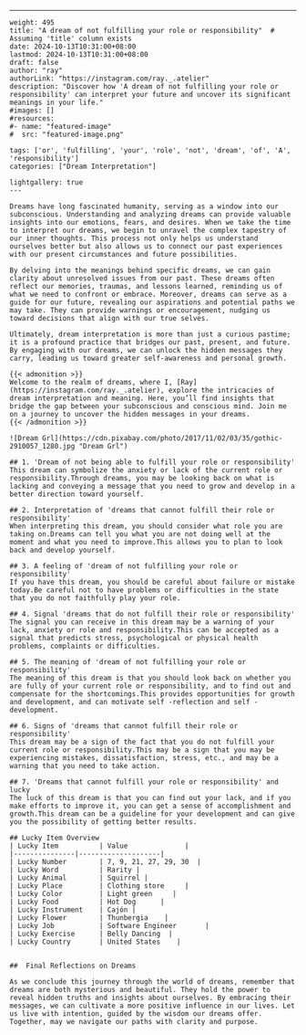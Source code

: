 ---
    weight: 495
    title: "A dream of not fulfilling your role or responsibility"  # Assuming 'title' column exists
    date: 2024-10-13T10:31:00+08:00
    lastmod: 2024-10-13T10:31:00+08:00
    draft: false
    author: "ray"
    authorLink: "https://instagram.com/ray._.atelier"
    description: "Discover how 'A dream of not fulfilling your role or responsibility' can interpret your future and uncover its significant meanings in your life."
    #images: []
    #resources:
    #- name: "featured-image"
    #  src: "featured-image.png"
    
    tags: ['or', 'fulfilling', 'your', 'role', 'not', 'dream', 'of', 'A', 'responsibility']
    categories: ["Dream Interpretation"]
    
    lightgallery: true
    ---
    
    Dreams have long fascinated humanity, serving as a window into our subconscious. Understanding and analyzing dreams can provide valuable insights into our emotions, fears, and desires. When we take the time to interpret our dreams, we begin to unravel the complex tapestry of our inner thoughts. This process not only helps us understand ourselves better but also allows us to connect our past experiences with our present circumstances and future possibilities.
    
    By delving into the meanings behind specific dreams, we can gain clarity about unresolved issues from our past. These dreams often reflect our memories, traumas, and lessons learned, reminding us of what we need to confront or embrace. Moreover, dreams can serve as a guide for our future, revealing our aspirations and potential paths we may take. They can provide warnings or encouragement, nudging us toward decisions that align with our true selves.
    
    Ultimately, dream interpretation is more than just a curious pastime; it is a profound practice that bridges our past, present, and future. By engaging with our dreams, we can unlock the hidden messages they carry, leading us toward greater self-awareness and personal growth.
    
    {{< admonition >}}
    Welcome to the realm of dreams, where I, [Ray](https://instagram.com/ray._.atelier), explore the intricacies of dream interpretation and meaning. Here, you’ll find insights that bridge the gap between your subconscious and conscious mind. Join me on a journey to uncover the hidden messages in your dreams.
    {{< /admonition >}}
    
    ![Dream Grl](https://cdn.pixabay.com/photo/2017/11/02/03/35/gothic-2910057_1280.jpg "Dream Grl")
    
    ## 1. 'Dream of not being able to fulfill your role or responsibility'
    This dream can symbolize the anxiety or lack of the current role or responsibility.Through dreams, you may be looking back on what is lacking and conveying a message that you need to grow and develop in a better direction toward yourself.
    
    ## 2. Interpretation of 'dreams that cannot fulfill their role or responsibility'
    When interpreting this dream, you should consider what role you are taking on.Dreams can tell you what you are not doing well at the moment and what you need to improve.This allows you to plan to look back and develop yourself.
    
    ## 3. A feeling of 'dream of not fulfilling your role or responsibility'
    If you have this dream, you should be careful about failure or mistake today.Be careful not to have problems or difficulties in the state that you do not faithfully play your role.
    
    ## 4. Signal 'dreams that do not fulfill their role or responsibility'
    The signal you can receive in this dream may be a warning of your lack, anxiety or role and responsibility.This can be accepted as a signal that predicts stress, psychological or physical health problems, complaints or difficulties.
    
    ## 5. The meaning of 'dream of not fulfilling your role or responsibility'
    The meaning of this dream is that you should look back on whether you are fully of your current role or responsibility, and to find out and compensate for the shortcomings.This provides opportunities for growth and development, and can motivate self -reflection and self -development.
    
    ## 6. Signs of 'dreams that cannot fulfill their role or responsibility'
    This dream may be a sign of the fact that you do not fulfill your current role or responsibility.This may be a sign that you may be experiencing mistakes, dissatisfaction, stress, etc., and may be a warning that you need to take action.
    
    ## 7. 'Dreams that cannot fulfill your role or responsibility' and lucky
    The luck of this dream is that you can find out your lack, and if you make efforts to improve it, you can get a sense of accomplishment and growth.This dream can be a guideline for your development and can give you the possibility of getting better results.
    
    ## Lucky Item Overview
    | Lucky Item          | Value              |
    |---------------|--------------------|
    | Lucky Number        | 7, 9, 21, 27, 29, 30  |
    | Lucky Word          | Rarity |
    | Lucky Animal        | Squirrel |
    | Lucky Place         | Clothing store     |
    | Lucky Color         | Light green     |
    | Lucky Food          | Hot Dog      |
    | Lucky Instrument    | Cajón |
    | Lucky Flower        | Thunbergia    |
    | Lucky Job           | Software Engineer       |
    | Lucky Exercise      | Belly Dancing  |
    | Lucky Country       | United States    |
    
    
    ##  Final Reflections on Dreams
    
    As we conclude this journey through the world of dreams, remember that dreams are both mysterious and beautiful. They hold the power to reveal hidden truths and insights about ourselves. By embracing their messages, we can cultivate a more positive influence in our lives. Let us live with intention, guided by the wisdom our dreams offer. Together, may we navigate our paths with clarity and purpose.
    